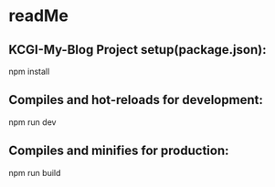# readMe

## KCGI-My-Blog Project setup(package.json):
npm install

## Compiles and hot-reloads for development:
npm run dev

## Compiles and minifies for production:
npm run build
